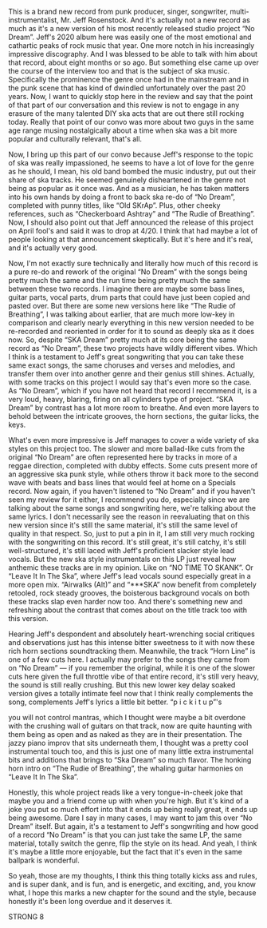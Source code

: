 This is a brand new record from punk producer, singer, songwriter, multi-instrumentalist, Mr. Jeff Rosenstock. And it's actually not a new record as much as it's a new version of his most recently released studio project “No Dream”. Jeff's 2020 album here was easily one of the most emotional and cathartic peaks of rock music that year. One more notch in his increasingly impressive discography. And I was blessed to be able to talk with him about that record, about eight months or so ago. But something else came up over the course of the interview too and that is the subject of ska music. Specifically the prominence the genre once had in the mainstream and in the punk scene that has kind of dwindled unfortunately over the past 20 years. Now, I want to quickly stop here in the review and say that the point of that part of our conversation and this review is not to engage in any erasure of the many talented DIY ska acts that are out there still rocking today. Really that point of our convo was more about two guys in the same age range musing nostalgically about a time when ska was a bit more popular and culturally relevant, that's all.

Now, I bring up this part of our convo because Jeff's response to the topic of ska was really impassioned, he seems to have a lot of love for the genre as he should, I mean, his old band bombed the music industry, put out their share of ska tracks. He seemed genuinely disheartened in the genre not being as popular as it once was. And as a musician, he has taken matters into his own hands by doing a front to back ska re-do of “No Dream”, completed with punny titles, like “Old SKrAp”. Plus, other cheeky references, such as “Checkerboard Ashtray” and “The Rudie of Breathing”. Now, I should also point out that Jeff announced the release of this project on April fool's and said it was to drop at 4/20. I think that had maybe a lot of people looking at that announcement skeptically. But it's here and it's real, and it's actually very good.

Now, I'm not exactly sure technically and literally how much of this record is a pure re-do and rework of the original “No Dream” with the songs being pretty much the same and the run time being pretty much the same between these two records. I imagine there are maybe some bass lines, guitar parts, vocal parts, drum parts that could have just been copied and pasted over. But there are some new versions here like “The Rudie of Breathing”, I was talking about earlier, that are much more low-key in comparison and clearly nearly everything in this new version needed to be re-recorded and reoriented in order for it to sound as deeply ska as it does now. So, despite “SKA Dream” pretty much at its core being the same record as “No Dream”, these two projects have wildly different vibes. Which I think is a testament to Jeff's great songwriting that you can take these same exact songs, the same choruses and verses and melodies, and transfer them over into another genre and their genius still shines. Actually, with some tracks on this project I would say that's even more so the case. As “No Dream”, which if you have not heard that record I recommend it, is a very loud, heavy, blaring, firing on all cylinders type of project. “SKA Dream” by contrast has a lot more room to breathe. And even more layers to behold between the intricate grooves, the horn sections, the guitar licks, the keys.

What's even more impressive is Jeff manages to cover a wide variety of ska styles on this project too. The slower and more ballad-like cuts from the original “No Dream” are often represented here by tracks in more of a reggae direction, completed with dubby effects. Some cuts present more of an aggressive ska punk style, while others throw it back more to the second wave with beats and bass lines that would feel at home on a Specials record. Now again, if you haven't listened to “No Dream” and if you haven't seen my review for it either, I recommend you do, especially since we are talking about the same songs and songwriting here, we're talking about the same lyrics. I don't necessarily see the reason in reevaluating that on this new version since it's still the same material, it's still the same level of quality in that respect. So, just to put a pin in it, I am still very much rocking with the songwriting on this record. It's still great, it's still catchy, it's still well-structured, it's still laced with Jeff's proficient slacker style lead vocals. But the new ska style instrumentals on this LP just reveal how anthemic these tracks are in my opinion. Like on “NO TIME TO SKANK”. Or “Leave It In The Ska”, where Jeff's lead vocals sound especially great in a more open mix. “Airwalks (Alt)” and “\*\*\*SKA” now benefit from completely retooled, rock steady grooves, the boisterous background vocals on both these tracks slap even harder now too. And there's something new and refreshing about the contrast that comes about on the title track too with this version.

Hearing Jeff's despondent and absolutely heart-wrenching social critiques and observations just has this intense bitter sweetness to it with now these rich horn sections soundtracking them. Meanwhile, the track “Horn Line” is one of a few cuts here. I actually may prefer to the songs they came from on “No Dream” — if you remember the original, while it is one of the slower cuts here given the full throttle vibe of that entire record, it's still very heavy, the sound is still really crushing. But this new lower key delay soaked version gives a totally intimate feel now that I think really complements the song, complements Jeff's lyrics a little bit better. “p i c k i t u p”'s

you will not control
mantras, which I thought were maybe a bit overdone with the crushing wall of guitars on that track, now are quite haunting with them being as open and as naked as they are in their presentation. The jazzy piano improv that sits underneath them, I thought was a pretty cool instrumental touch too, and this is just one of many little extra instrumental bits and additions that brings to “Ska Dream” so much flavor. The honking horn intro on “The Rudie of Breathing”, the whaling guitar harmonies on “Leave It In The Ska”.

Honestly, this whole project reads like a very tongue-in-cheek joke that maybe you and a friend come up with when you're high. But it's kind of a joke you put so much effort into that it ends up being really great, it ends up being awesome. Dare I say in many cases, I may want to jam this over “No Dream” itself. But again, it's a testament to Jeff's songwriting and how good of a record “No Dream” is that you can just take the same LP, the same material, totally switch the genre, flip the style on its head. And yeah, I think it's maybe a little more enjoyable, but the fact that it's even in the same ballpark is wonderful.

So yeah, those are my thoughts, I think this thing totally kicks ass and rules, and is super dank, and is fun, and is energetic, and exciting, and, you know what, I hope this marks a new chapter for the sound and the style, because honestly it's been long overdue and it deserves it.

STRONG 8
